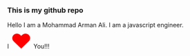 ### This is my github repo

Hello I am a Mohammad Arman Ali. I am a javascript engineer.  
I <font color="red" size="25">&hearts;</font> You!!!
